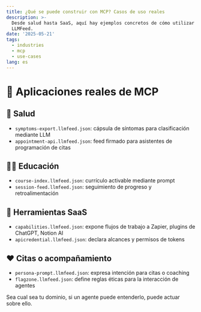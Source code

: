 ```yaml
---
title: ¿Qué se puede construir con MCP? Casos de uso reales
description: >-
  Desde salud hasta SaaS, aquí hay ejemplos concretos de cómo utilizar MCP y
  LLMFeed.
date: '2025-05-21'
tags:
  - industries
  - mcp
  - use-cases
lang: es
---
```


# 🧩 Aplicaciones reales de MCP

## 🏥 Salud
- `symptoms-export.llmfeed.json`: cápsula de síntomas para clasificación mediante LLM
- `appointment-api.llmfeed.json`: feed firmado para asistentes de programación de citas

## 🧑‍🏫 Educación
- `course-index.llmfeed.json`: currículo activable mediante prompt
- `session-feed.llmfeed.json`: seguimiento de progreso y retroalimentación

## 🧰 Herramientas SaaS
- `capabilities.llmfeed.json`: expone flujos de trabajo a Zapier, plugins de ChatGPT, Notion AI
- `apicredential.llmfeed.json`: declara alcances y permisos de tokens

## ❤️ Citas o acompañamiento
- `persona-prompt.llmfeed.json`: expresa intención para citas o coaching
- `flagzone.llmfeed.json`: define reglas éticas para la interacción de agentes

Sea cual sea tu dominio, si un agente puede entenderlo, puede actuar sobre ello.

